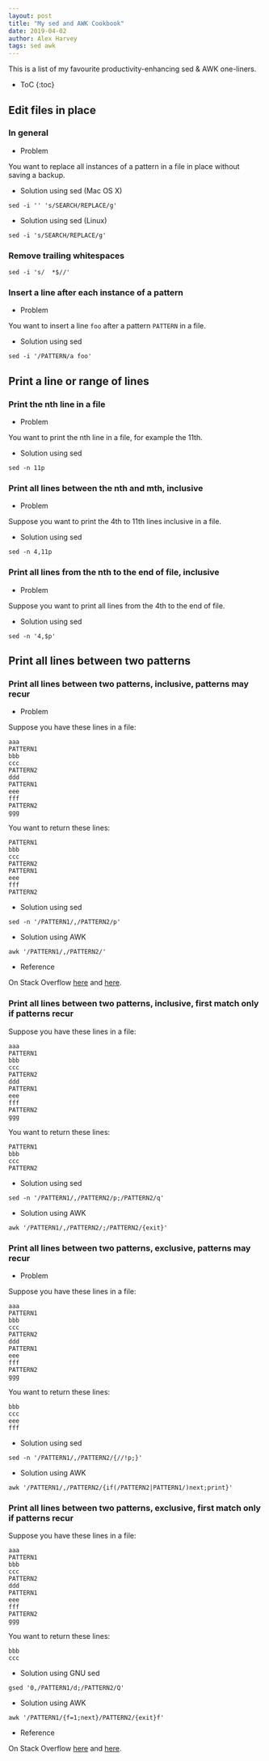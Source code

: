 ```yaml
---
layout: post
title: "My sed and AWK Cookbook"
date: 2019-04-02
author: Alex Harvey
tags: sed awk
---
```


This is a list of my favourite productivity-enhancing sed & AWK one-liners.

- ToC
{:toc}

## Edit files in place

### In general

- Problem

You want to replace all instances of a pattern in a file in place without saving a backup.

- Solution using sed (Mac OS X)

```text
sed -i '' 's/SEARCH/REPLACE/g'
```

- Solution using sed (Linux)

```text
sed -i 's/SEARCH/REPLACE/g'
```

### Remove trailing whitespaces

```text
sed -i 's/  *$//'
```

### Insert a line after each instance of a pattern

- Problem

You want to insert a line `foo` after a pattern `PATTERN` in a file.

- Solution using sed

```text
sed -i '/PATTERN/a foo'
```

## Print a line or range of lines

### Print the nth line in a file

- Problem

You want to print the nth line in a file, for example the 11th.

- Solution using sed

```text
sed -n 11p
```

### Print all lines between the nth and mth, inclusive

- Problem

Suppose you want to print the 4th to 11th lines inclusive in a file.

- Solution using sed

```text
sed -n 4,11p
```

### Print all lines from the nth to the end of file, inclusive

- Problem

Suppose you want to print all lines from the 4th to the end of file.

- Solution using sed

```text
sed -n '4,$p'
```

## Print all lines between two patterns

### Print all lines between two patterns, inclusive, patterns may recur

- Problem

Suppose you have these lines in a file:

```text
aaa
PATTERN1
bbb
ccc
PATTERN2
ddd
PATTERN1
eee
fff
PATTERN2
ggg
```

You want to return these lines:

```text
PATTERN1
bbb
ccc
PATTERN2
PATTERN1
eee
fff
PATTERN2
```

- Solution using sed

```text
sed -n '/PATTERN1/,/PATTERN2/p'
```

- Solution using AWK

```text
awk '/PATTERN1/,/PATTERN2/'
```

- Reference

On Stack Overflow [here](https://stackoverflow.com/a/38978201/3787051) and [here](https://stackoverflow.com/a/38972737/3787051).

### Print all lines between two patterns, inclusive, first match only if patterns recur

Suppose you have these lines in a file:

```text
aaa
PATTERN1
bbb
ccc
PATTERN2
ddd
PATTERN1
eee
fff
PATTERN2
ggg
```

You want to return these lines:

```text
PATTERN1
bbb
ccc
PATTERN2
```

- Solution using sed

```text
sed -n '/PATTERN1/,/PATTERN2/p;/PATTERN2/q'
```

- Solution using AWK

```text
awk '/PATTERN1/,/PATTERN2/;/PATTERN2/{exit}'
```

### Print all lines between two patterns, exclusive, patterns may recur

- Problem

Suppose you have these lines in a file:

```text
aaa
PATTERN1
bbb
ccc
PATTERN2
ddd
PATTERN1
eee
fff
PATTERN2
ggg
```

You want to return these lines:

```text
bbb
ccc
eee
fff
```

- Solution using sed

```text
sed -n '/PATTERN1/,/PATTERN2/{//!p;}'
```

- Solution using AWK

```text
awk '/PATTERN1/,/PATTERN2/{if(/PATTERN2|PATTERN1/)next;print}'
```

### Print all lines between two patterns, exclusive, first match only if patterns recur

Suppose you have these lines in a file:

```text
aaa
PATTERN1
bbb
ccc
PATTERN2
ddd
PATTERN1
eee
fff
PATTERN2
ggg
```

You want to return these lines:

```text
bbb
ccc
```

- Solution using GNU sed

```text
gsed '0,/PATTERN1/d;/PATTERN2/Q'
```

- Solution using AWK

```text
awk '/PATTERN1/{f=1;next}/PATTERN2/{exit}f'
```

- Reference

On Stack Overflow [here](https://stackoverflow.com/a/55220428/3787051) and [here](https://stackoverflow.com/a/55222083/3787051).
